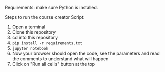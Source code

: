 Requirements: make sure Python is installed.

Steps to run the course creator Script:
1. Open a terminal
2. Clone this repository
3. cd into this repository
4. `pip install -r requirements.txt`
5. `jupyter notebook`
6. Now your browser should open the code, see the parameters and read the comments to understand what will happen
7. Click on "Run all cells" button at the top
